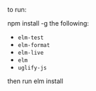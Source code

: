 to run:

npm install -g the following: 
- `elm-test`
- `elm-format`
- `elm-live`
- `elm`
- `uglify-js`

then run 
elm install
